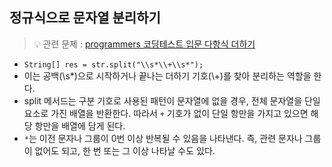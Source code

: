 ## 정규식으로 문자열 분리하기

> 💡 관련 문제 : [programmers 코딩테스트 입문 다항식 더하기](https://school.programmers.co.kr/learn/courses/30/lessons/120863)

- `String[] res = str.split("\\s*\\+\\s*");`
- 이는 공백(\\s*)으로 시작하거나 끝나는 더하기 기호(\\+)를 찾아 분리하는 역할을 한다.
- split 메서드는 구분 기호로 사용된 패턴이 문자열에 없을 경우, 전체 문자열을 단일 요소로 가진 배열을 반환한다. 따라서 `+` 기호가 없이 단일 항만을 가지고 있으면 해당 항만을 배열에 담게 된다.
- `*`는 이전 문자나 그룹이 0번 이상 반복될 수 있음을 나타낸다. 즉, 관련 문자나 그룹이 없어도 되고, 한 번 또는 그 이상 나타날 수도 있다.